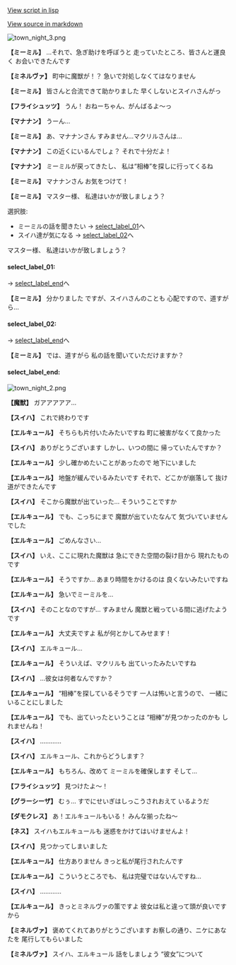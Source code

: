 [View script in lisp](../scripts/202103100.txt)

[View source in markdown](202103100.md)

![town_night_3.png](../images/backgrounds/town_night_3.png)

**【ミーミル】**
…それで、急ぎ助けを呼ぼうと
走っていたところ、皆さんと運良く
お会いできたんです

**【ミネルヴァ】**
町中に魔獣が！？
急いで対処しなくてはなりません

**【ミーミル】**
皆さんと合流できて助かりました
早くしないとスイハさんがっ

**【フライシュッツ】**
うん！
おねーちゃん、がんばるよ～っ

**【マナナン】**
うーん…

**【ミーミル】**
あ、マナナンさん
すみません…マクリルさんは…

**【マナナン】**
この近くにいるんでしょ？
それで十分だよ！

**【マナナン】**
ミーミルが戻ってきたし、
私は“相棒”を探しに行ってくるね

**【ミーミル】**
マナナンさん
お気をつけて！

**【ミーミル】**
マスター様、
私達はいかが致しましょう？

選択肢:
- ミーミルの話を聞きたい → [select_label_01](#select_label_01)へ
- スイハ達が気になる → [select_label_02](#select_label_02)へ

マスター様、
私達はいかが致しましょう？

#### select_label_01:
 → [select_label_end](#select_label_end)へ

**【ミーミル】**
分かりました
ですが、スイハさんのことも
心配ですので、道すがら…

#### select_label_02:
 → [select_label_end](#select_label_end)へ

**【ミーミル】**
では、道すがら
私の話を聞いていただけますか？

#### select_label_end:

![town_night_2.png](../images/backgrounds/town_night_2.png)

**【魔獣】**
ガアアアアア…

**【スイハ】**
これで終わりです

**【エルキュール】**
そちらも片付いたみたいですね
町に被害がなくて良かった

**【スイハ】**
ありがとうございます
しかし、いつの間に
帰っていたんですか？

**【エルキュール】**
少し確かめたいことがあったので
地下にいました

**【エルキュール】**
地盤が緩んでいるみたいです
それで、どこかが崩落して
抜け道ができたんです

**【スイハ】**
そこから魔獣が出ていった…
そういうことですか

**【エルキュール】**
でも、こっちにまで
魔獣が出ていたなんて
気づいていませんでした

**【エルキュール】**
ごめんなさい…

**【スイハ】**
いえ、ここに現れた魔獣は
急にできた空間の裂け目から
現れたものです

**【エルキュール】**
そうですか…
あまり時間をかけるのは
良くないみたいですね

**【エルキュール】**
急いでミーミルを…

**【スイハ】**
そのことなのですが…
すみません
魔獣と戦っている間に逃げたようです

**【エルキュール】**
大丈夫ですよ
私が何とかしてみせます！

**【スイハ】**
エルキュール…

**【エルキュール】**
そういえば、マクリルも
出ていったみたいですね

**【スイハ】**
…彼女は何者なんですか？

**【エルキュール】**
“相棒”を探しているそうです
一人は怖いと言うので、
一緒にいることにしました

**【エルキュール】**
でも、出ていったということは
“相棒”が見つかったのかも
しれませんね！

**【スイハ】**
…………

**【スイハ】**
エルキュール、これからどうします？

**【エルキュール】**
もちろん、改めて
ミーミルを確保します
そして…

**【フライシュッツ】**
見つけたよ～！

**【グラーシーザ】**
むぅ…
すでにせいぎはしっこうされおえて
いるようだ

**【ダモクレス】**
あ！エルキュールもいる！
みんな揃ったね～

**【ネス】**
スイハもエルキュールも
迷惑をかけてはいけませんよ！

**【スイハ】**
見つかってしまいました

**【エルキュール】**
仕方ありません
きっと私が尾行されたんです

**【エルキュール】**
こういうところでも、
私は完璧ではないんですね…

**【スイハ】**
…………

**【エルキュール】**
きっとミネルヴァの策ですよ
彼女は私と違って頭が良いですから

**【ミネルヴァ】**
褒めてくれてありがとうございます
お察しの通り、ニケにあなたを
尾行してもらいました

**【ミネルヴァ】**
スイハ、エルキュール
話をしましょう
“彼女”について
